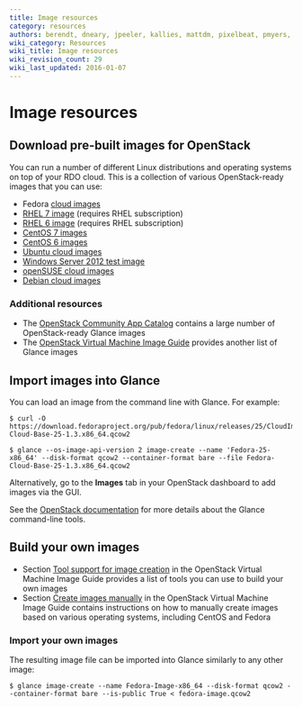 ```yaml
---
title: Image resources
category: resources
authors: berendt, dneary, jpeeler, kallies, mattdm, pixelbeat, pmyers, rbowen, rdo, snecklifter
wiki_category: Resources
wiki_title: Image resources
wiki_revision_count: 29
wiki_last_updated: 2016-01-07
---
```


# Image resources

## Download pre-built images for OpenStack

You can run a number of different Linux distributions and operating systems on top of your RDO cloud. This is a collection of various OpenStack-ready images that you can use:

*   Fedora [cloud images](https://getfedora.org/cloud/download/)
*   [RHEL 7 image](https://access.redhat.com/downloads/content/69/ver=/rhel---7/7.0/x86_64/product-downloads) (requires RHEL subscription)
*   [RHEL 6 image](https://access.redhat.com/downloads/content/69/ver=/rhel---6/6.0/x86_64/product-software) (requires RHEL subscription)
*   [CentOS 7 images](http://cloud.centos.org/centos/7/images/)
*   [CentOS 6 images](http://cloud.centos.org/centos/6/images/)
*   [Ubuntu cloud images](//cloud-images.ubuntu.com/)
*   [Windows Server 2012 test image](http://www.cloudbase.it/ws2012/)
*   [openSUSE cloud images](http://download.opensuse.org/repositories/Cloud:/Images:/)
*   [Debian cloud images](http://cdimage.debian.org/cdimage/openstack/)

### Additional resources

*   The [OpenStack Community App Catalog](https://apps.openstack.org/#tab=glance-images) contains a large number of OpenStack-ready Glance images
*   The [OpenStack Virtual Machine Image Guide](https://docs.openstack.org/image-guide/obtain-images.html) provides another list of Glance images

## Import images into Glance

You can load an image from the command line with Glance. For example:

    $ curl -O https://download.fedoraproject.org/pub/fedora/linux/releases/25/CloudImages/x86_64/images/Fedora-Cloud-Base-25-1.3.x86_64.qcow2

    $ glance --os-image-api-version 2 image-create --name 'Fedora-25-x86_64' --disk-format qcow2 --container-format bare --file Fedora-Cloud-Base-25-1.3.x86_64.qcow2

Alternatively, go to the **Images** tab in your OpenStack dashboard to add images via the GUI.

See the [OpenStack documentation](http://docs.openstack.org/user-guide/common/cli_manage_images.html) for more details about the Glance command-line tools.

## Build your own images

*   Section [Tool support for image creation](http://docs.openstack.org/image-guide/create-images-automatically.html) in the OpenStack Virtual Machine Image Guide provides a list of tools you can use to build your own images
*   Section [Create images manually](https://docs.openstack.org/image-guide/create-images-manually.html) in the OpenStack Virtual Machine Image Guide contains instructions on how to manually create images based on various operating systems, including CentOS and Fedora

### Import your own images

The resulting image file can be imported into Glance similarly to any other image:

    $ glance image-create --name Fedora-Image-x86_64 --disk-format qcow2 --container-format bare --is-public True < fedora-image.qcow2
